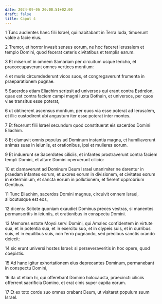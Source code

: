 ```yaml
---
date: 2024-09-06 20:00:51+02:00
draft: false
title: Caput 4
---
```





1 Tunc audientes haec filii Israel, qui habitabant in Terra Iuda, timuerunt valde a facie eius.

2 Tremor, et horror invasit sensus eorum, ne hoc faceret Ierusalem et templo Domini, quod fecerat ceteris civitatibus et templis earum.

3 Et miserunt in omnem Samariam per circuitum usque Iericho, et praeoccupaverunt omnes vertices montium:

4 et muris circumdederunt vicos suos, et congregaverunt frumenta in praeparationem pugnae.

5 Sacerdos etiam Eliachim scripsit ad universos qui erant contra Esdrelon, quae est contra faciem campi magni iuxta Dothain, et universos, per quos viae transitus esse poterat,

6 ut obtinerent ascensus montium, per quos via esse poterat ad Ierusalem, et illic custodirent ubi angustum iter esse poterat inter montes.

7 Et fecerunt filii Israel secundum quod constituerat eis sacerdos Domini Eliachim.

8 Et clamavit omnis populus ad Dominum instantia magna, et humiliaverunt animas suas in ieiuniis, et orationibus, ipsi et mulieres eorum.

9 Et induerunt se Sacerdotes ciliciis, et infantes prostraverunt contra faciem templi Domini, et altare Domini operuerunt cilicio:

10 et clamaverunt ad Dominum Deum Israel unanimiter ne darentur in praedam infantes eorum, et uxores eorum in divisionem, et civitates eorum in exterminium, et sancta eorum in pollutionem, et fierent opprobrium Gentibus.

11 Tunc Eliachim, sacerdos Domini magnus, circuivit omnem Israel, allocutusque est eos,

12 dicens: Scitote quoniam exaudiet Dominus preces vestras, si manentes permanseritis in ieiuniis, et orationibus in conspectu Domini.

13 Memores estote Moysi servi Domini, qui Amalec confidentem in virtute sua, et in potentia sua, et in exercitu suo, et in clypeis suis, et in curribus suis, et in equitibus suis, non ferro pugnando, sed precibus sanctis orando deiecit:

14 sic erunt universi hostes Israel: si perseveraveritis in hoc opere, quod coepistis.

15 Ad hanc igitur exhortationem eius deprecantes Dominum, permanebant in conspectu Domini,

16 ita ut etiam hi, qui offerebant Domino holocausta, praecincti ciliciis offerrent sacrificia Domino, et erat cinis super capita eorum.

17 Et ex toto corde suo omnes orabant Deum, ut visitaret populum suum Israel.

